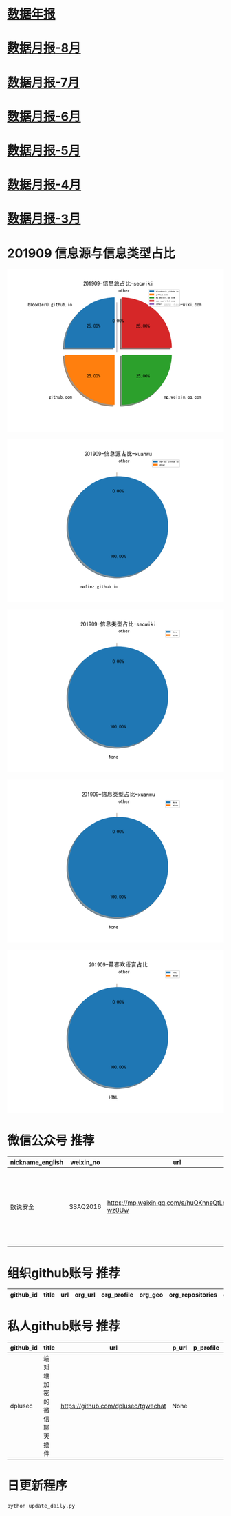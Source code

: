 # [数据年报](README_YEAR.md)
# [数据月报-8月](README_8.md)
# [数据月报-7月](README_7.md)
# [数据月报-6月](README_6.md)
# [数据月报-5月](README_5.md)
# [数据月报-4月](README_4.md)
# [数据月报-3月](README_3.md)
# 201909 信息源与信息类型占比
![201909-信息源占比-secwiki](data/img/domain/201909-信息源占比-secwiki.png)

![201909-信息源占比-xuanwu](data/img/domain/201909-信息源占比-xuanwu.png)

![201909-信息类型占比-secwiki](data/img/tag/201909-信息类型占比-secwiki.png)

![201909-信息类型占比-xuanwu](data/img/tag/201909-信息类型占比-xuanwu.png)

![201909-最喜欢语言占比](data/img/language/201909-最喜欢语言占比.png)

# 微信公众号 推荐
| nickname_english | weixin_no | url | title| 
| --- | --- | --- | ---| 
| 数说安全 | SSAQ2016 | https://mp.weixin.qq.com/s/huQKnnsQtLn0uVZj-wz0Uw | 2019年上半年上市网络安全公司经营简报 | 1| 


# 组织github账号 推荐
| github_id | title | url | org_url | org_profile | org_geo | org_repositories | org_people | org_projects | repo_lang | repo_star | repo_forks| 
| --- | --- | --- | --- | --- | --- | --- | --- | --- | --- | --- | ---| 


# 私人github账号 推荐
| github_id | title | url | p_url | p_profile | p_loc | p_company | p_repositories | p_projects | p_stars | p_followers | p_following | repo_lang | repo_star | repo_forks | 
| --- | --- | --- | --- | --- | --- | --- | --- | --- | --- | --- | --- | --- | --- | ---| 
| dplusec | 端对端加密的微信聊天插件 | https://github.com/dplusec/tgwechat | None |  | None | None | 2 | 0 | 0 | 1 | 0 | HTML | 15 | 4 | 1| 



# 日更新程序
`python update_daily.py`